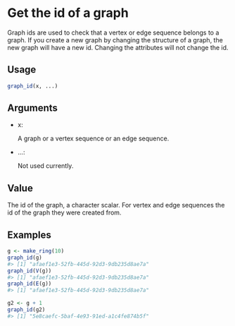 # Get the id of a graph

Graph ids are used to check that a vertex or edge sequence belongs to a
graph. If you create a new graph by changing the structure of a graph,
the new graph will have a new id. Changing the attributes will not
change the id.

## Usage

``` r
graph_id(x, ...)
```

## Arguments

- x:

  A graph or a vertex sequence or an edge sequence.

- ...:

  Not used currently.

## Value

The id of the graph, a character scalar. For vertex and edge sequences
the id of the graph they were created from.

## Examples

``` r
g <- make_ring(10)
graph_id(g)
#> [1] "afaef1e3-52fb-445d-92d3-9db235d8ae7a"
graph_id(V(g))
#> [1] "afaef1e3-52fb-445d-92d3-9db235d8ae7a"
graph_id(E(g))
#> [1] "afaef1e3-52fb-445d-92d3-9db235d8ae7a"

g2 <- g + 1
graph_id(g2)
#> [1] "5e8caefc-5baf-4e93-91ed-a1c4fe874b5f"
```
